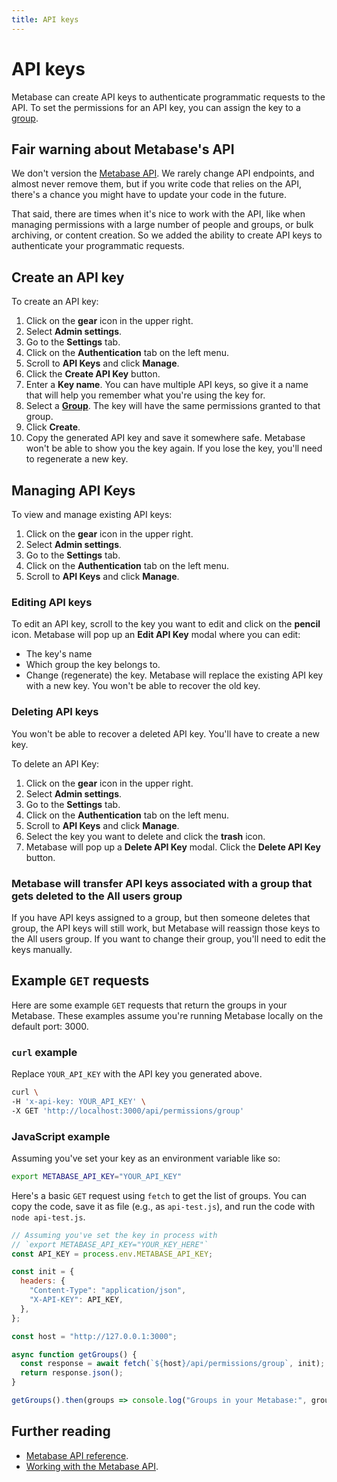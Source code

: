 ```yaml
---
title: API keys
---
```


# API keys

Metabase can create API keys to authenticate programmatic requests to the API. To set the permissions for an API key, you can assign the key to a [group](./managing.md#groups).

## Fair warning about Metabase's API

We don't version the [Metabase API](../../api-documentation.md). We rarely change API endpoints, and almost never remove them, but if you write code that relies on the API, there's a chance you might have to update your code in the future.

That said, there are times when it's nice to work with the API, like when managing permissions with a large number of people and groups, or bulk archiving, or content creation. So we added the ability to create API keys to authenticate your programmatic requests.

## Create an API key

To create an API key:

1. Click on the **gear** icon in the upper right.
2. Select **Admin settings**.
3. Go to the **Settings** tab.
4. Click on the **Authentication** tab on the left menu.
5. Scroll to **API Keys** and click **Manage**.
6. Click the **Create API Key** button.
7. Enter a **Key name**. You can have multiple API keys, so give it a name that will help you remember what you're using the key for.
8. Select a **[Group](./managing.md#groups)**. The key will have the same permissions granted to that group.
9. Click **Create**.
10. Copy the generated API key and save it somewhere safe. Metabase won't be able to show you the key again. If you lose the key, you'll need to regenerate a new key.

## Managing API Keys

To view and manage existing API keys:

1. Click on the **gear** icon in the upper right.
2. Select **Admin settings**.
3. Go to the **Settings** tab.
4. Click on the **Authentication** tab on the left menu.
5. Scroll to **API Keys** and click **Manage**.

### Editing API keys

To edit an API key, scroll to the key you want to edit and click on the **pencil** icon. Metabase will pop up an **Edit API Key** modal where you can edit:

- The key's name
- Which group the key belongs to.
- Change (regenerate) the key. Metabase will replace the existing API key with a new key. You won't be able to recover the old key.

### Deleting API keys

You won't be able to recover a deleted API key. You'll have to create a new key.

To delete an API Key:

1. Click on the **gear** icon in the upper right.
2. Select **Admin settings**.
3. Go to the **Settings** tab.
4. Click on the **Authentication** tab on the left menu.
5. Scroll to **API Keys** and click **Manage**.
6. Select the key you want to delete and click the **trash** icon.
7. Metabase will pop up a **Delete API Key** modal. Click the **Delete API Key** button.

### Metabase will transfer API keys associated with a group that gets deleted to the All users group

If you have API keys assigned to a group, but then someone deletes that group, the API keys will still work, but Metabase will reassign those keys to the All users group. If you want to change their group, you'll need to edit the keys manually.

## Example `GET` requests

Here are some example `GET` requests that return the groups in your Metabase. These examples assume you're running Metabase locally on the default port: 3000.

### `curl` example

Replace `YOUR_API_KEY` with the API key you generated above.

```sh
curl \
-H 'x-api-key: YOUR_API_KEY' \
-X GET 'http://localhost:3000/api/permissions/group'
```

### JavaScript example

Assuming you've set your key as an environment variable like so:

```sh
export METABASE_API_KEY="YOUR_API_KEY"
```

Here's a basic `GET` request using `fetch` to get the list of groups. You can copy the code, save it as file (e.g., as `api-test.js`), and run the code with `node api-test.js`.

```js
// Assuming you've set the key in process with
// `export METABASE_API_KEY="YOUR_KEY_HERE"`
const API_KEY = process.env.METABASE_API_KEY;

const init = {
  headers: {
    "Content-Type": "application/json",
    "X-API-KEY": API_KEY,
  },
};

const host = "http://127.0.0.1:3000";

async function getGroups() {
  const response = await fetch(`${host}/api/permissions/group`, init);
  return response.json();
}

getGroups().then(groups => console.log("Groups in your Metabase:", groups));
```

## Further reading

- [Metabase API reference](../../api-documentation.md).
- [Working with the Metabase API](https://www.metabase.com/learn/metabase-basics/administration/administration-and-operation/metabase-api).
